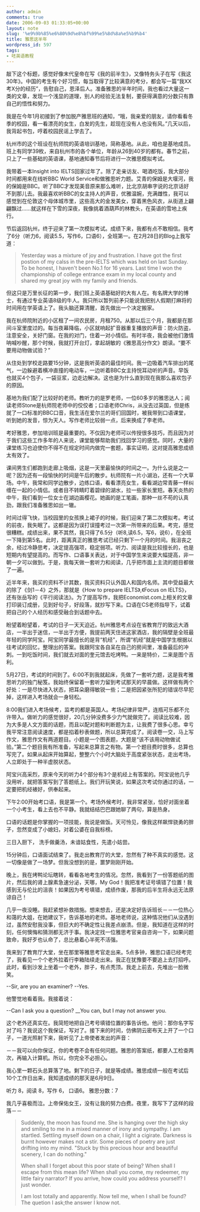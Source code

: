 ```yaml
---
author: admin
comments: true
date: 2006-09-03 01:33:05+00:00
layout: note
slug: '%e9%9b%85%e6%80%9d%e8%bf%99%e5%8d%8a%e5%b9%b4'
title: 雅思这半年
wordpress_id: 597
tags:
- 呸英语教程
---
```


敲下这个标题，感觉好像末代皇帝在写《我的前半生》，又像特务头子在写《我这30年》。中国的考生有个好习惯，每当取得了比较满意的考分，都会写一篇“我XX考X分的经历”，告慰自己，恩泽后人。准备雅思的半年时间，我也看过大量这一类的文章，发现一个浅显的道理，别人的经验无法复制，要获得满意的分数只有靠自己的悟性和努力。

我是在今年1月初接到了参加脱产雅思班的通知，“哦，我亲爱的朋友，请你看看冬季的校园，看一看漂亮的女生，白发的先生，趁现在没有人也没有风。”几天以后，我背起书包，哼着校园民谣上学去了。

杭州市的这个班设在杭师院的英语培训基地，简称基地。从此，咱也是基地成员。班上有同学39枚，来自杭州市的各个单位，年龄从26到40岁的都有。春节之前，只上了一些基础的英语课，基地通知春节后将进行一次雅思模拟考试。

我带着一本Insight into IELTS回家过年了。除了走亲访友、喝酒吃饭，我大部分时间都用来在线听BBC World Service和做雅思听力题。艾青的保姆是大堰河，我的保姆是BBC。听了BBC才发现美音原来那么难听，比北京胡串字说的北京话好不到那儿去。我最喜欢听BBC的女主持人的声音，优雅温婉，充满雌性，我可以感觉到在伦敦这个母体城市里，这些高大的金发美女，穿着黑色风衣，从街道上翩翩飘过……就这样在下雪的深夜，我像挑着酒葫芦的林教头，在英语的雪地上疾行。

节后返回杭州，终于迎来了第一次模拟考试。成绩下来，我都有点不敢相信。我考了6分（听力6，阅读5.5，写作6，口语6），全班第一。在2月28日的Blog上我写道：



<blockquote>Yesterday was a mixture of joy and frustration. I have got the first postion of my calss in the pre-IELTS which was held on last Sunday. To be honest, I haven't been No.1 for 16 years. Last time I won the championship of college entrance exam in my local county and shared my great joy with my family and friends.</blockquote>



但这只是万里长征的第一步，我们班上英语基础好的大有人在。有名牌大学的博士，有通过专业英语8级的牛人。我只所以暂列前矛只能说我把别人假期打麻将的时间用在学英语上了。我头脑还算清醒，首先做出一个决定搬家。

我在杭师院附近的小区租了一间农民房，月租750。从那以后三个月，我都是在那间斗室里度过的。每当夜幕降临，小区就响起扩音器重复播放的声音：防火防盗，注意安全，关好门窗。在我的对门，住着一对小情侣。有时半夜，我会被他们激情呐喊吵醒，那个时候，我就打开台灯，拿起胡敏的《雅思高分作文》朗读。“要不要用动物做试验？”

从住处到学校走路要15分钟，这是我听英语的最佳时间。我一边吸着汽车排出的尾气，一边躲避着横冲直撞的电动车，一边听着BBC女主持悦耳动听的声音。早饭也就买4个包子，一袋豆浆，边走边解决。这也是为什么直到现在我那么喜欢包子的原因。

基地为我们配了比较好的老师。教听力的是罗老师，一位60多岁的雅思达人；阅读老师Stone是杭师院老师中的佼佼者；口语老师Chris，从没去过英国，但是练就了一口标准的BBC口音，我生活在爱尔兰的哥们回国时，被我带到口语课堂，听到她的发音，惊为天人。写作老师比较弱一点，后来换成了李老师。

考好雅思，参加培训班是最重要的。不仅因为老师可以传授很多技巧，而且因为对于我们这些工作多年的人来说，课堂能够帮助我们找回学习的感觉。同时，大量的课堂练习也迫使你不得不在规定时间内做完一套题，事实证明，这对提高雅思成绩太有效了。

课间男生们都跑到走廊上吸烟，这是一天里最愉快的时间之一。为什么说是之一呢？因为还有一段愉快的时间是午后的散步。杭师院有一片小湖泊，还有一个大草场。中午，我常和同学边散步，边练口语，看看漂亮女生，看看湖边常青藤一样纠缠在一起的小情侣。或者目不转睛盯着碧绿的湖水，拉一些家长里短。春天炎热的中午，我们看到一位女士在湖边画樱花。她画的是工笔画，那种一丝不苟的认真劲，跟我们准备雅思如出一辙。

时间过得飞快，当校园里的女孩换上裙子的时候，我们迎来了第二次模拟考。考试的前夜，我失眠了。这都是因为误打误撞考过一次第一所带来的后果。考完，感觉很糟糕。成绩出来，果不其然，我只得了6.5分（听8,读6.5，写6，说6），在全班一下降到第5名。此时，距离真正的雅思考试已经只剩下一个月的时间。我沮丧之余，经过冷静思考，决定提高强项，稳定弱项。听力、阅读是我比较擅长的，也是短期内有望提高的。而写作、口语事关表达，对于中国学生来说要大幅提高，非一朝一夕可以做到。于是，我每天做一套听力和阅读，几乎把市面上主流的题目都做了一遍。

近半年来，我买的资料不计其数，我买资料只认外国人和国内名师。其中受益最大的除了《剑1－4》之外，那就是《How to prepare IELTS》,《Focus on IELTS》，还有张岳写的《平行阅读法》。为了提高写作，我把Economist.com上相关的文章打印装订成册，见到好句子，好段落，就抄写下来。口语在CS老师指导下，试着把自己的个人经历和感受融合到话题中去。

盼望着盼望着，考试的日子一天天迫近。杭州雅思考点设在省教育厅的致远大酒店，一半出于迷信，一半出于方便，我提前两天住进这家酒店，我的隔壁是全班最年轻的同学阿宝。阿宝同学最擅长的是背“机经”，所谓“机经”就是中国学生根据以往考试的回忆，整理出的答案。我跟阿宝各自呆在自己的房间里，准备最后的冲刺。一到吃饭时间，我们就去对面的奎元馆去吃烤鸭。一来是特价，二来是图个吉利。

5月27日，考试的时间到了。6:00不到我就起床，先做了一套听力题，这是我考雅思听力的独门秘笈。我始终保留着一套听力留到考试那天的早晨做。这样做有两个好处：一是尽快进入状态，把耳朵磨得敏锐一些；二是把因紧张所犯的错误尽早犯掉，这样进入考场就会一身轻松。

8:00我们进入考场候考，监考的都是英国人。考场纪律非常严，连瓶可乐都不允许带入。做听力的感觉很好，20几分钟没费多少力气就做完了。阅读比较难，因为大多是人文方面的话题，而且以配对题和判断题为主，让我费了很多心思。幸亏我平常注意阅读速度，都是掐着秒表做题，所以总算完成了。阅读卷一交，马上写作文，雅思作文有两道题目。小题是一个图表题，大题是“该不该用动物做试验。”第二个题目我有所准备，写起来总算言之有物。第一个题目费时很多，总算也写完了。如果从起床开始算起，整整六个小时大脑处于高度紧张状态，走出考场，人立即处于一种半虚脱状态。

阿宝兴高采烈，原来今天的听力4个部分有3个是机经上有答案的。阿宝说他几乎没用听，就把答案写到了答题纸上。我们开玩笑说，如果这次考试你通过的话，一定要把机经裱好，供奉起来。

下午2:00开始考口语，我是第一个。考场外候考时，我非常紧张，恰好对面坐着一个小考生，看上去也不平静。我就结结巴巴跟她聊了两句，算是热身。

口语的话题是你掌握的一项技能，我说是做饭。天可怜见，像我这样飙悍骁勇的胖子，忽然变成了小媳妇，对着公婆在自我标榜。

三日入厨下， 洗手做羹汤，未谙姑食性，先遣小姑尝。

15分钟后，口语面试结束了。我走出教育厅的大堂，忽然有了种不真实的感觉。这一切像是做了一场梦。但我没想到的是，噩梦刚刚开始。

晚上，我在烤鸭论坛瞎转，看看各地考生的情况。忽然，我看到了一份答题纸的图片，然后我的肾上腺素急速分泌，天哪，My God！我把准考证号填错了位置！我感到无与伦比的沮丧！如果因为考号填错，成绩作废，那我的后半生将永远无法原谅自己！

几乎一夜没睡。我赶紧想补救措施。想来想去，还是决定好告诉班长－－一位热心和蔼的大姐，在她建议下，告诉基地的老师。基地老师说，这种情况他们从没遇到过，虽然安慰我没事，但巨大的不确定性让我差点崩溃。但是，我知道在这样的时刻，任何懊悔和猜测都无济于事。我决定找一位雅思考官亲自咨询一下，如果问题致命，我好歹也认命了，总比悬着心半死不活强。

我来到了教育厅大堂，坐在那里等雅思考官走出来。5点多钟，雅思口语已经考完了，我看见一个个老外拉着行李箱陆续走出来。我正在犹豫要不要追上去打招呼。此时，看到沙发上坐着一个老外，胖子，有点秃顶。我走上前去，先堆出一脸微笑。

--Sir, are you an examiner?
--Yes.

他警觉地看着我。我接着说：

--Can I ask you a question?
__You can, but I may not answer you.

这个老外还真实在。我简短地把自己考号填错位置的事告诉他。他问：那你名字写对了吗？我说这个我保证，写对了。接下来的时间，仿佛阴云密布天上开了一个口子，一道光照射下来，我听见了上帝使者发出的声音：

－－我可以向你保证，你的考卷不会有任何问题。雅思的答案纸，都要人工检查两次，再输入计算机。所以，你完全不必担心。

我心里一颗石头总算落了地。剩下的日子，就是等成绩。雅思成绩一般在考试后10个工作日出来，我知道成绩的那天是6月9日。

听力 8，阅读 8，写作 6， 口语6。
雅思分数：7

我几乎喜极而泣。上帝保佑女王，没有让我的努力白费。夜里，我写下了这样的段落－－





<blockquote>Suddenly, the moon has found me. She is hanging over the high sky and smiling to me in a mixed manner of irony and sympathy. I am startled. Settling myself down on a chair, I light a cigirate. Darkness is burnt however makes not a stir. Some pieces of poetry are just drifting into my mind. "Stuck by this precious hour and beautiful scenery, I can do nothing."

When shall I forget about this poor state of being? When shall I escape from this mean life? When shall you come, my redeemer, my little fairy narrator? If you arrive, how could you address yourself? I just wonder.

I am lost totally and apparently. Now tell me, when I shall be found? The quetion I ask;the answer I know not. </blockquote>










 
